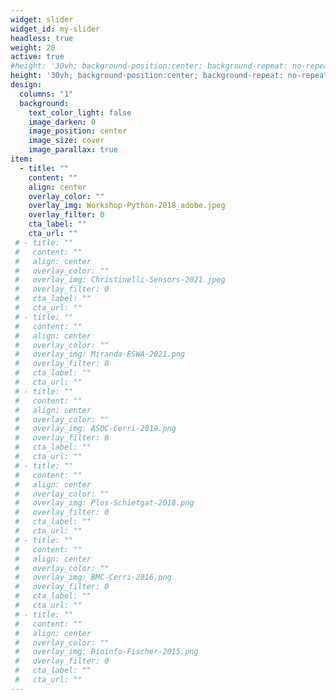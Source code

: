 ```yaml
---
widget: slider
widget_id: my-slider
headless: true
weight: 20
active: true
#height: '30vh; background-position:center; background-repeat: no-repeat; background-size: cover'
height: '30vh; background-position:center; background-repeat: no-repeat'
design:
  columns: "1"
  background:
    text_color_light: false
    image_darken: 0
    image_position: center
    image_size: cover
    image_parallax: true
item:
  - title: ""
    content: ""
    align: center
    overlay_color: ""
    overlay_img: Workshop-Python-2018_adobe.jpeg
    overlay_filter: 0
    cta_label: ""
    cta_url: ""
 # - title: ""
 #   content: ""
 #   align: center
 #   overlay_color: ""
 #   overlay_img: Christinelli-Sensors-2021.jpeg
 #   overlay_filter: 0
 #   cta_label: ""
 #   cta_url: ""
 # - title: ""
 #   content: ""
 #   align: center
 #   overlay_color: ""
 #   overlay_img: Miranda-ESWA-2021.png
 #   overlay_filter: 0
 #   cta_label: ""
 #   cta_url: ""
 # - title: ""
 #   content: ""
 #   align: center
 #   overlay_color: ""
 #   overlay_img: ASOC-Cerri-2019.png
 #   overlay_filter: 0
 #   cta_label: ""
 #   cta_url: ""
 # - title: ""
 #   content: ""
 #   align: center
 #   overlay_color: ""
 #   overlay_img: Plos-Schietgat-2018.png
 #   overlay_filter: 0
 #   cta_label: ""
 #   cta_url: ""
 # - title: ""
 #   content: ""
 #   align: center
 #   overlay_color: ""
 #   overlay_img: BMC-Cerri-2016.png
 #   overlay_filter: 0
 #   cta_label: ""
 #   cta_url: ""
 # - title: ""
 #   content: ""
 #   align: center
 #   overlay_color: ""
 #   overlay_img: Bioinfo-Fischer-2015.png
 #   overlay_filter: 0
 #   cta_label: ""
 #   cta_url: ""
---
```


